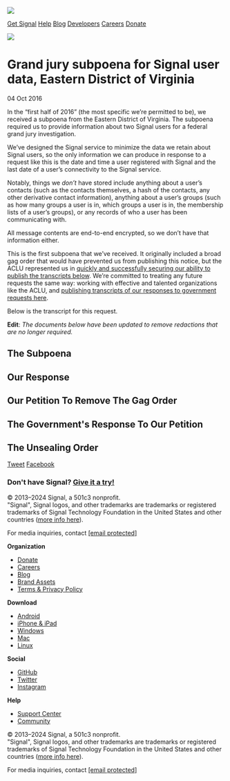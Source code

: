 [![](/assets/images/header/logo.png)](https://signal.org/#signal)

[Get Signal](https://signal.org/download/) [Help](https://support.signal.org/) [Blog](https://signal.org/blog/) [Developers](https://signal.org/docs/) [Careers](https://signal.org/workworkwork/) [Donate](https://signal.org/donate/)[](https://twitter.com/signalapp)[](https://instagram.com/signal_app/)

![](/assets/images/bigbrother/surveillance.svg)

Grand jury subpoena for Signal user data, Eastern District of Virginia
======================================================================

04 Oct 2016

In the “first half of 2016” (the most specific we’re permitted to be), we received a subpoena from the Eastern District of Virginia. The subpoena required us to provide information about two Signal users for a federal grand jury investigation.

We’ve designed the Signal service to minimize the data we retain about Signal users, so the only information we can produce in response to a request like this is the date and time a user registered with Signal and the last date of a user’s connectivity to the Signal service.

Notably, things we _don’t_ have stored include anything about a user’s contacts (such as the contacts themselves, a hash of the contacts, any other derivative contact information), anything about a user’s groups (such as how many groups a user is in, which groups a user is in, the membership lists of a user’s groups), or any records of who a user has been communicating with.

All message contents are end-to-end encrypted, so we don’t have that information either.

This is the first subpoena that we’ve received. It originally included a broad gag order that would have prevented us from publishing this notice, but the ACLU represented us in [quickly and successfully securing our ability to publish the transcripts below](https://www.aclu.org/blog/free-future/new-documents-reveal-government-effort-impose-secrecy-encryption-company). We’re committed to treating any future requests the same way: working with effective and talented organizations like the ACLU, and [publishing transcripts of our responses to government requests here](https://signal.org/bigbrother/).

Below is the transcript for this request.

**Edit**: _The documents below have been updated to remove redactions that are no longer required._

The Subpoena
------------

Our Response
------------

Our Petition To Remove The Gag Order
------------------------------------

The Government's Response To Our Petition
-----------------------------------------

The Unsealing Order
-------------------

[Tweet](https://twitter.com/intent/tweet?text=Grand%20jury%20subpoena%20for%20Signal%20user%20data,%20Eastern%20District%20of%20Virginia&url=https://signal.org/bigbrother/eastern-virginia-grand-jury/&via=signalapp&related=signalapp "Share on Twitter") [Facebook](https://facebook.com/sharer.php?u=https://signal.org/bigbrother/eastern-virginia-grand-jury/ "Share on Facebook")

### Don't have Signal? [Give it a try!](https://signal.org/download/)

© 2013–2024 Signal, a 501c3 nonprofit.  
"Signal", Signal logos, and other trademarks are trademarks or registered trademarks of Signal Technology Foundation in the United States and other countries ([more info here](https://signal.org/brand/)).  
  
For media inquiries, contact [\[email protected\]](https://signal.org/cdn-cgi/l/email-protection)

**Organization**

* [Donate](https://signal.org/donate/)
* [Careers](https://signal.org/workworkwork/)
* [Blog](https://signal.org/blog/)
* [Brand Assets](https://signal.org/brand/)
* [Terms & Privacy Policy](https://signal.org/legal/)

**Download**

* [Android](https://signal.org/download/android/)
* [iPhone & iPad](https://signal.org/download/ios/)
* [Windows](https://signal.org/download/windows/)
* [Mac](https://signal.org/download/macos/)
* [Linux](https://signal.org/download/linux/)

**Social**

* [GitHub](https://github.com/signalapp)
* [Twitter](https://twitter.com/signalapp)
* [Instagram](https://www.instagram.com/signal_app/)

**Help**

* [Support Center](https://support.signal.org/)
* [Community](https://community.signalusers.org/)

© 2013–2024 Signal, a 501c3 nonprofit.  
"Signal", Signal logos, and other trademarks are trademarks or registered trademarks of Signal Technology Foundation in the United States and other countries ([more info here](https://signal.org/brand/)).  
  
For media inquiries, contact [\[email protected\]](https://signal.org/cdn-cgi/l/email-protection)